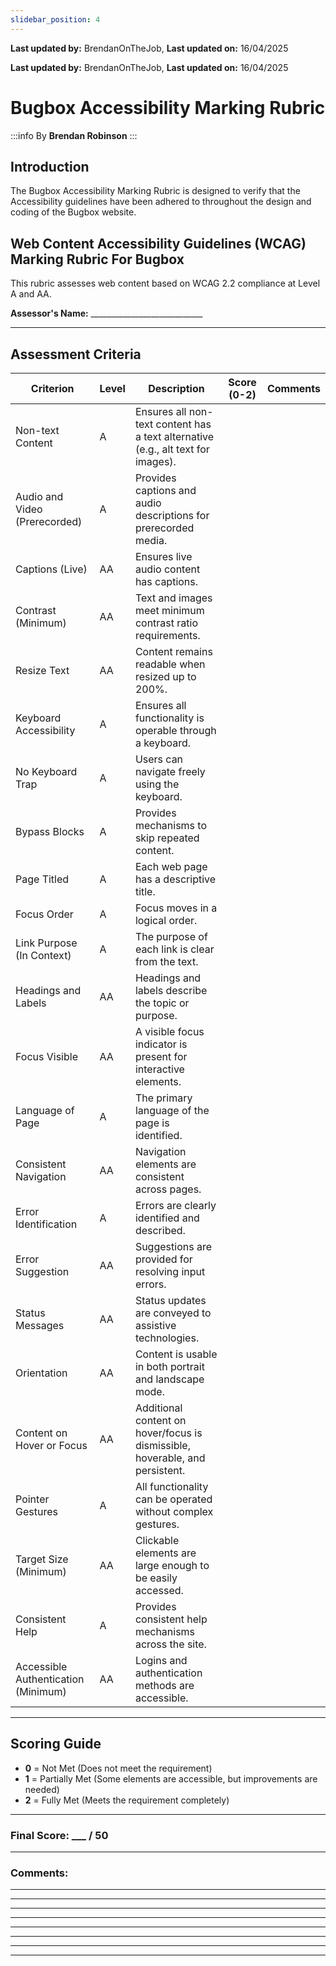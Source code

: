 ```yaml
---
slidebar_position: 4
---
```


**Last updated by:** BrendanOnTheJob, **Last updated on:** 16/04/2025


**Last updated by:** BrendanOnTheJob, **Last updated on:** 16/04/2025

# Bugbox Accessibility Marking Rubric

:::info
By **Brendan Robinson**
:::

## Introduction

The Bugbox Accessibility Marking Rubric is designed to verify that the Accessibility guidelines have been adhered to throughout the design and coding of the Bugbox website.

## Web Content Accessibility Guidelines (WCAG) Marking Rubric For Bugbox

This rubric assesses web content based on WCAG 2.2 compliance at Level A and AA.

**Assessor's Name:** ____________________________

---

## Assessment Criteria

| **Criterion**                      | **Level** | **Description**                                                                 | **Score (0-2)** | **Comments** |
|-----------------------------------|-----------|----------------------------------------------------------------------------------|------------------|--------------|
| Non-text Content                  | A         | Ensures all non-text content has a text alternative (e.g., alt text for images). |                  |              |
| Audio and Video (Prerecorded)     | A         | Provides captions and audio descriptions for prerecorded media.                  |                  |              |
| Captions (Live)                   | AA        | Ensures live audio content has captions.                                        |                  |              |
| Contrast (Minimum)                | AA        | Text and images meet minimum contrast ratio requirements.                       |                  |              |
| Resize Text                       | AA        | Content remains readable when resized up to 200%.                               |                  |              |
| Keyboard Accessibility            | A         | Ensures all functionality is operable through a keyboard.                       |                  |              |
| No Keyboard Trap                  | A         | Users can navigate freely using the keyboard.                                   |                  |              |
| Bypass Blocks                     | A         | Provides mechanisms to skip repeated content.                                   |                  |              |
| Page Titled                       | A         | Each web page has a descriptive title.                                          |                  |              |
| Focus Order                       | A         | Focus moves in a logical order.                                                 |                  |              |
| Link Purpose (In Context)         | A         | The purpose of each link is clear from the text.                                |                  |              |
| Headings and Labels               | AA        | Headings and labels describe the topic or purpose.                              |                  |              |
| Focus Visible                     | AA        | A visible focus indicator is present for interactive elements.                  |                  |              |
| Language of Page                  | A         | The primary language of the page is identified.                                 |                  |              |
| Consistent Navigation             | AA        | Navigation elements are consistent across pages.                                |                  |              |
| Error Identification              | A         | Errors are clearly identified and described.                                    |                  |              |
| Error Suggestion                  | AA        | Suggestions are provided for resolving input errors.                            |                  |              |
| Status Messages                   | AA        | Status updates are conveyed to assistive technologies.                          |                  |              |
| Orientation                       | AA        | Content is usable in both portrait and landscape mode.                          |                  |              |
| Content on Hover or Focus         | AA        | Additional content on hover/focus is dismissible, hoverable, and persistent.    |                  |              |
| Pointer Gestures                  | A         | All functionality can be operated without complex gestures.                     |                  |              |
| Target Size (Minimum)             | AA        | Clickable elements are large enough to be easily accessed.                      |                  |              |
| Consistent Help                   | A         | Provides consistent help mechanisms across the site.                            |                  |              |
| Accessible Authentication (Minimum) | AA      | Logins and authentication methods are accessible.                               |                  |              |

---

## Scoring Guide

- **0** = Not Met (Does not meet the requirement)  
- **1** = Partially Met (Some elements are accessible, but improvements are needed)  
- **2** = Fully Met (Meets the requirement completely)  

---

### Final Score: ___ / 50

---

### Comments:
_________________________________________________________________________________________
_________________________________________________________________________________________
_________________________________________________________________________________________
_________________________________________________________________________________________
_________________________________________________________________________________________
_________________________________________________________________________________________
_________________________________________________________________________________________
_________________________________________________________________________________________
